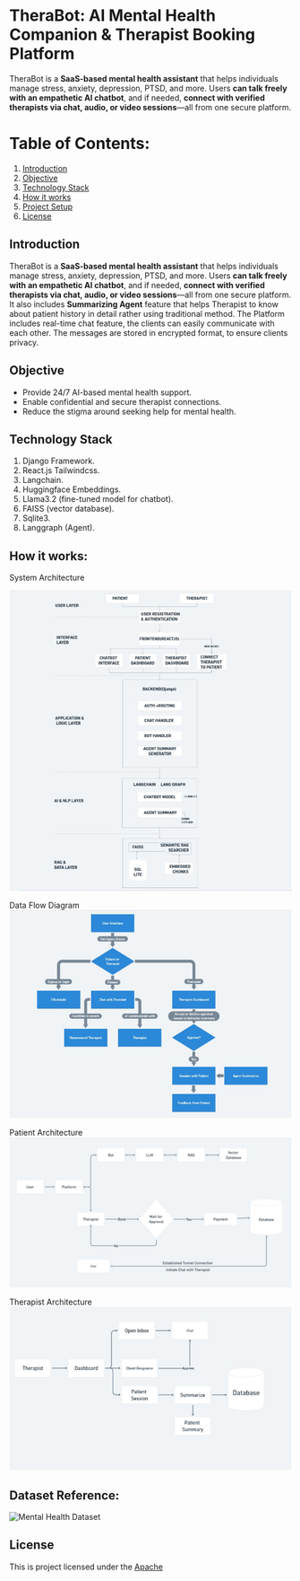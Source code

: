 # TheraBot: AI Mental Health Companion & Therapist Booking Platform

TheraBot is a **SaaS-based mental health assistant** that helps individuals manage stress, anxiety, depression, PTSD, and more.
Users **can talk freely with an empathetic AI chatbot**, and if needed, **connect with verified therapists via chat, audio, or video sessions**—all from one secure platform.

# Table of Contents:

1. [Introduction](#introduction)
2. [Objective](#objecttive)
3. [Technology Stack](#technology-stack)
4. [How it works](#how-it-works)
5. [Project Setup](#project-setup)
6. [License](#license)

## Introduction

TheraBot is a **SaaS-based mental health assistant** that helps individuals manage stress, anxiety, depression, PTSD, and more.
Users **can talk freely with an empathetic AI chatbot**, and if needed, **connect with verified therapists via chat, audio, or video sessions**—all from one secure platform.
It also includes **Summarizing Agent** feature that helps Therapist to know about patient history in detail rather using traditional method.
The Platform includes real-time chat feature, the clients can easily communicate with each other. The messages are stored in encrypted format, to ensure clients privacy.

## Objective

- Provide 24/7 AI-based mental health support.
- Enable confidential and secure therapist connections.
- Reduce the stigma around seeking help for mental health.

## Technology Stack

1. Django Framework.
2. React.js Tailwindcss.
3. Langchain.
4. Huggingface Embeddings.
5. Llama3.2 (fine-tuned model for chatbot).
6. FAISS (vector database).
7. Sqlite3.
8. Langgraph (Agent).

## How it works:

System Architecture

![System Architecture](images/system_architecture.jpeg)

Data Flow Diagram
![Data Flow](images/dataflow.jpeg)

Patient Architecture
![User Flow Chart](images/user_flow_chart.jpeg)

Therapist Architecture
![Therapist Flow Chart](images/therapist_flow_chart.jpeg)

## Dataset Reference:

![Mental Health Dataset](https://huggingface.co/datasets/Amod/mental_health_counseling_conversations)

## License

This is project licensed under the [Apache](LICENSE)
